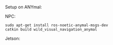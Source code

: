 Setup on ANYmal:


NPC:
```
sudo apt-get install ros-noetic-anymal-msgs-dev
catkin build wild_visual_navigation_anymal
```

Jetson:
```
```